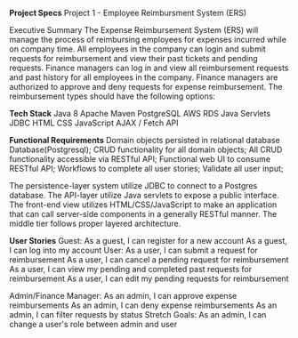 
**Project Specs**
Project 1 - Employee Reimbursment System (ERS)

Executive Summary
The Expense Reimbursement System (ERS) will manage the process of reimbursing employees for expenses incurred while on company time. All employees in the company can login and submit requests for reimbursement and view their past tickets and pending requests. Finance managers can log in and view all reimbursement requests and past history for all employees in the company. Finance managers are authorized to approve and deny requests for expense reimbursement. The reimbursement types should have the following options: 

**Tech Stack**
Java 8
Apache Maven
PostgreSQL
AWS RDS
Java Servlets
JDBC
HTML
CSS
JavaScript
AJAX / Fetch API

**Functional Requirements**
Domain objects persisted in relational database
Database(Postgresql);
CRUD functionality for all domain objects;
All CRUD functionality accessible via RESTful API;
Functional web UI to consume RESTful API;
Workflows to complete all user stories;
Validate all user input;

The persistence-layer system utilize JDBC to connect to a Postgres database. The API-layer utilize Java servlets to expose a public interface. The front-end view utilizes HTML/CSS/JavaScript to make an application that can call server-side components in a generally RESTful manner. The middle tier follows proper layered architecture. 

**User Stories**
Guest:
As a guest, I can register for a new account
As a guest, I can log into my account
User:
As a user, I can submit a request for reimbursement
As a user, I can cancel a pending request for reimbursement
As a user, I can view my pending and completed past requests for reimbursement
As a user, I can edit my pending requests for reimbursement

Admin/Finance Manager:
As an admin, I can approve expense reimbursements
As an admin, I can deny expense reimbursements
As an admin, I can filter requests by status
Stretch Goals:
As an admin, I can change a user's role between admin and user

